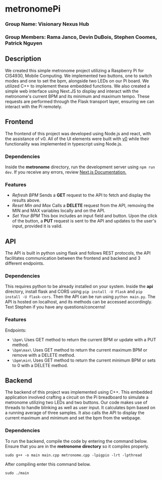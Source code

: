 # metronomePi

### Group Name: Visionary Nexus Hub
### Group Members: Rama Janco, Devin DuBois, Stephen Coomes, Patrick Nguyen

## Description
We created this simple metronome project utilizing a Raspberry Pi for CIS4930, Mobile Computing. We implemented two buttons, one to switch modes and one to set the bpm, alongside two LEDs on our Pi board. We utilized C++ to implement these embedded functions. We also created a simple web interface using Next.JS to display and interact with the metronome's current BPM and its minimum and maximum tempo. These requests are performed through the Flask transport layer, ensuring we can interact with the Pi remotely.

## Frontend 
The frontend of this project was developed using Node.js and react, with the assistance of v0. All of the UI elements were built with [v0](https://v0.dev/r/bqcPoocq8Iu) while their functionality was implemented in typescript using Node.js.

### Dependencies
Inside the **metronome** directory, run the development server using ```npm run dev```. If you receive any errors, review [Next.js Documentation.](https://nextjs.org/docs/getting-started/installation)

### Features
- *Refresh BPM* Sends a **GET** request to the API to fetch and display the results above. 
- *Reset Min and Max* Calls a **DELETE** request from the API, removing the MIN and MAX variables locally and on the API. 
- *Set Your BPM* This box includes an input field and button. Upon the click of the button, a **PUT** request is sent to the API and updates to the user's input, provided it is valid.

## API
The API is built in python using flask and follows REST protocols, the API facilitates communication between the frontend and backend and 3 different endpoints.

### Dependencies
This requires python to be already installed on your system.
Inside the **api** directory, install flask and CORS using ```pip install -U Flask``` and ```pip install -U flask-cors```. Then the API can be run using ```python main.py```. The API is hosted on localhost, and its methods can be accessed accordingly. 
Text Stephen if you have any questions/concerns!

### Features
Endpoints:
- ```\bpm\``` Uses GET method to return the current BPM or update with a PUT method.
- ```\bpm\max\``` Uses GET method to return the current maximum BPM or remove with a DELETE method.
- ```\bpm\min\``` Uses GET method to return the current minimum BPM or sets to 0 with a DELETE method.

## Backend
The backend of this project was implemented using C++. This embedded application involved crafting a circuit on the Pi breadboard to simulate a metronome utilizing two LEDs and two buttons. Our code makes use of threads to handle blinking as well as user input. It calculates bpm based on a running average of three samples. It also calls the API to display the current maximum and minimum and set the bpm from the webpage. 

### Dependencies
To run the backend, compile the code by entering the command below. Ensure that you are in the **metronome directory** so it compiles properly.
```shell
sudo g++ -o main main.cpp metronome.cpp -lpigpio -lrt -lpthread
```
After compiling enter this command below.
```shell
sudo ./main
```
